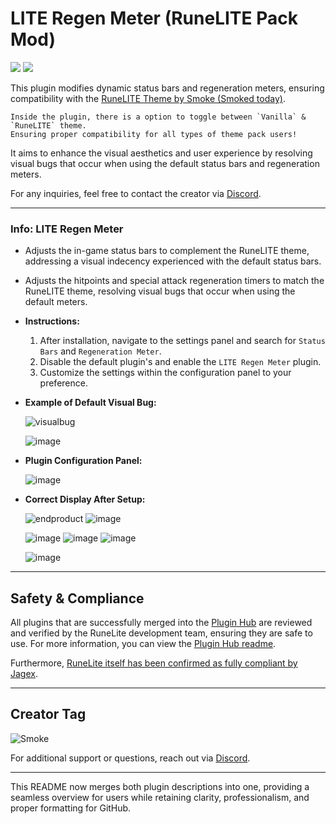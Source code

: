 # LITE Regen Meter (RuneLITE Pack Mod)
[![](https://img.shields.io/endpoint?url=https://api.runelite.net/pluginhub/shields/rank/plugin/lite-regen-meter)](https://runelite.net/plugin-hub/show/lite-regen-meter)
[![](https://img.shields.io/endpoint?url=https://api.runelite.net/pluginhub/shields/installs/plugin/lite-regen-meter)](https://runelite.net/plugin-hub/show/lite-regen-meter)

This plugin modifies dynamic status bars and regeneration meters, ensuring compatibility with the [RuneLITE Theme by Smoke (Smoked today)](https://github.com/melkypie/resource-packs/tree/pack-RuneLITE). 


    Inside the plugin, there is a option to toggle between `Vanilla` & `RuneLITE` theme. 
    Ensuring proper compatibility for all types of theme pack users!

It aims to enhance the visual aesthetics and user experience by resolving visual bugs that occur when using the default status bars and regeneration meters.

For any inquiries, feel free to contact the creator via [Discord](https://discord.gg/RQ9H9naf7E).

---
### **Info: LITE Regen Meter**

- Adjusts the in-game status bars to complement the RuneLITE theme, addressing a visual indecency experienced with the default status bars.
  
- Adjusts the hitpoints and special attack regeneration timers to match the RuneLITE theme, resolving visual bugs that occur when using the default meters.


- **Instructions:**
    1. After installation, navigate to the settings panel and search for `Status Bars` and `Regeneration Meter`.
    2. Disable the default plugin's and enable the `LITE Regen Meter` plugin.
    3. Customize the settings within the configuration panel to your preference.
  

- **Example of Default Visual Bug:**

  ![visualbug](https://github.com/user-attachments/assets/31d547aa-5f21-4af2-abfd-6f9a5cf6458e)

  ![image](https://github.com/user-attachments/assets/b4606c6c-f4b2-4e1a-99a8-672a6103c186)

- **Plugin Configuration Panel:**

  ![image](https://github.com/user-attachments/assets/a0be16a0-64d0-4924-ab59-9339f9ac620a)


- **Correct Display After Setup:**

  ![endproduct](https://github.com/user-attachments/assets/cd5cdcb9-933c-43bb-afeb-bc2eaccd2526)
  ![image](https://github.com/user-attachments/assets/2fbc539e-ad7e-4b1f-99e6-124e68cc73df)


  ![image](https://github.com/user-attachments/assets/ab11a8df-06bc-4e3b-aea2-b23d5e4722fc)
  ![image](https://github.com/user-attachments/assets/28d3a9f6-fc82-4c7d-8396-1d61d9d3fc5f)
  ![image](https://github.com/user-attachments/assets/74e2cf58-b7ed-4cdd-b0da-954c36e6f1b7)

  ![image](https://github.com/user-attachments/assets/83cb4499-09a0-4ab9-95db-8c588019b357)

---


## **Safety & Compliance**

All plugins that are successfully merged into the [Plugin Hub](https://github.com/runelite/plugin-hub) are reviewed and verified by the RuneLite development team, ensuring they are safe to use. For more information, you can view the [Plugin Hub readme](https://github.com/runelite/plugin-hub#Reviewing).

Furthermore, [RuneLite itself has been confirmed as fully compliant by Jagex](https://secure.runescape.com/m=news/a=13/another-message-about-unofficial-clients?oldschool=1).

---

## **Creator Tag**
![Smoke](https://i.ibb.co/PTYfzqB/Rune-LITE-By-Smoke.png)

For additional support or questions, reach out via [Discord](https://discord.gg/varietyz).

---

This README now merges both plugin descriptions into one, providing a seamless overview for users while retaining clarity, professionalism, and proper formatting for GitHub.
